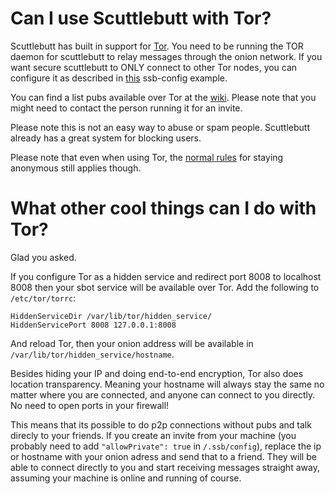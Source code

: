 # Can I use Scuttlebutt with Tor?

Scuttlebutt has built in support for
[Tor](https://torproject.org/). You need to be running the TOR daemon
for scuttlebutt to relay messages through the onion network. If you
want secure scuttlebutt to ONLY connect to other Tor nodes, you can
configure it as described in
[this](https://github.com/ssbc/ssb-config#example-connnections-configurations)
ssb-config example.

You can find a list pubs available over Tor at the
[wiki](https://github.com/ssbc/ssb-server/wiki/Pub-Servers). Please
note that you might need to contact the person running it for an
invite.

Please note this is not an easy way to abuse or spam
people. Scuttlebutt already has a great system for blocking users.

Please note that even when using Tor, the [normal
rules](https://www.whonix.org/wiki/DoNot) for staying anonymous still
applies though.

# What other cool things can I do with Tor?

Glad you asked.

If you configure Tor as a hidden service and redirect port 8008 to
localhost 8008 then your sbot service will be available over Tor. Add
the following to `/etc/tor/torrc`:

```
HiddenServiceDir /var/lib/tor/hidden_service/
HiddenServicePort 8008 127.0.0.1:8008
```

And reload Tor, then your onion address will be available in
`/var/lib/tor/hidden_service/hostname`.

Besides hiding your IP and doing end-to-end encryption, Tor also does
location transparency. Meaning your hostname will always stay the same
no matter where you are connected, and anyone can connect to you
directly. No need to open ports in your firewall!

This means that its possible to do p2p connections without pubs and
talk direcly to your friends. If you create an invite from your
machine (you probably need to add `"allowPrivate": true` in `/.ssb/config`),
replace the ip or hostname with your onion adress and send that to a
friend. They will be able to connect directly to you and start
receiving messages straight away, assuming your machine is online and running 
of course.

